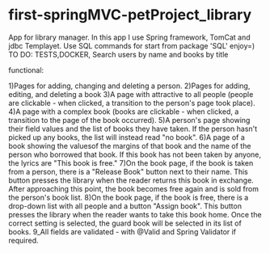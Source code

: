 # first-springMVC-petProject_library
App for library manager.
In this app I use Spring framework, TomCat and jdbc Templayet. 
Use SQL commands for start from package 'SQL'
enjoy=)
TO DO:
TESTS,DOCKER, Search users by name and books by title

functional:

1)Pages for adding, changing and deleting a person.
2)Pages for adding, editing, and deleting a book
3)A page with attractive to all people (people are clickable - when clicked, a transition to the person's page took place).
4)A page with a complex book (books are clickable - when clicked, a transition to the page of the book occurred).
5)A person's page showing their field values ​​and the list of books they have taken. If the person hasn't picked up any books, the list will instead read "no book".
6)A page of a book showing the values ​​of the margins of that book and the name of the person who borrowed that book. If this book has not been taken by anyone, the lyrics are "This book is free."
7)On the book page, if the book is taken from a person, there is a "Release Book" button next to their name. This button presses the library when the reader returns this book in exchange. After approaching this point, the book becomes free again and is sold from the person's book list.
8)On the book page, if the book is free, there is a drop-down list with all people and a button "Assign book". This button presses the library when the reader wants to take this book home. Once the correct setting is selected, the guard book will be selected in its list of books.
9_All fields are validated - with @Valid and Spring Validator if required.
